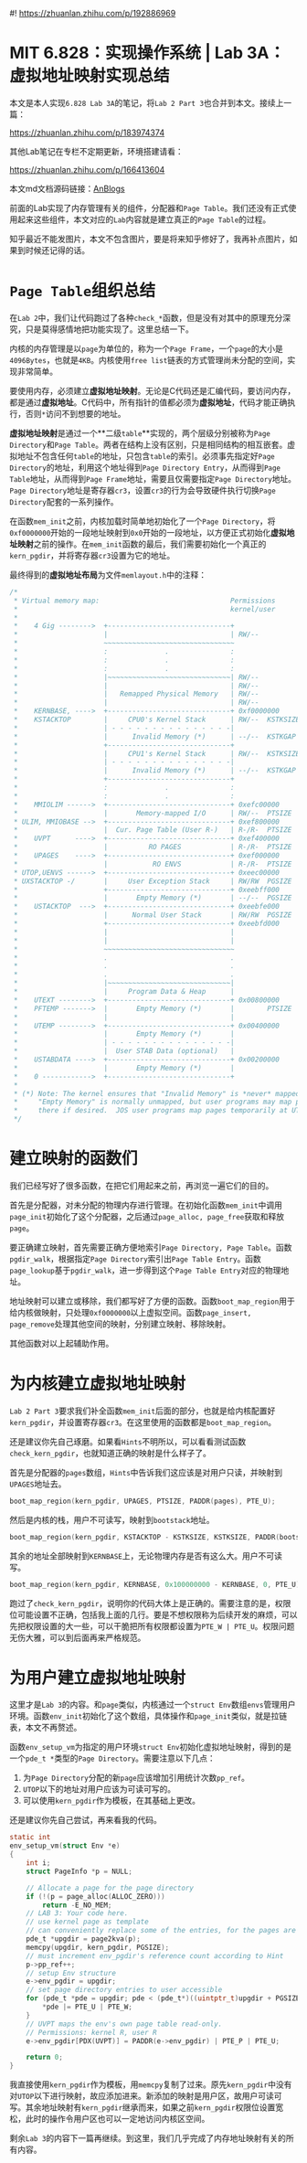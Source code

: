 #! https://zhuanlan.zhihu.com/p/192886969
# MIT 6.828：实现操作系统 | Lab 3A：虚拟地址映射实现总结

本文是本人实现`6.828 Lab 3A`的笔记，将`Lab 2 Part 3`也合并到本文。接续上一篇：

https://zhuanlan.zhihu.com/p/183974374

其他Lab笔记在专栏不定期更新，环境搭建请看：

https://zhuanlan.zhihu.com/p/166413604

本文md文档源码链接：[AnBlogs](https://github.com/Anarion-zuo/AnBlogs/blob/master/6.828/lab2-3A-address.md)

前面的Lab实现了内存管理有关的组件，分配器和`Page Table`。我们还没有正式使用起来这些组件，本文对应的`Lab`内容就是建立真正的`Page Table`的过程。

知乎最近不能发图片，本文不包含图片，要是将来知乎修好了，我再补点图片，如果到时候还记得的话。

# `Page Table`组织总结

在`Lab 2`中，我们让代码跑过了各种`check_*`函数，但是没有对其中的原理充分深究，只是莫得感情地把功能实现了。这里总结一下。

内核的内存管理是以`page`为单位的，称为一个`Page Frame`，一个`page`的大小是`4096Bytes`，也就是`4KB`。内核使用`free list`链表的方式管理尚未分配的空间，实现非常简单。

要使用内存，必须建立**虚拟地址映射**。无论是C代码还是汇编代码，要访问内存，都是通过**虚拟地址**。C代码中，所有指针的值都必须为**虚拟地址**，代码才能正确执行，否则`*`访问不到想要的地址。

**虚拟地址映射**是通过一个**二级`table`**实现的，两个层级分别被称为`Page Directory`和`Page Table`。两者在结构上没有区别，只是相同结构的相互嵌套。虚拟地址不包含任何`table`的地址，只包含`table`的索引。必须事先指定好`Page Directory`的地址，利用这个地址得到`Page Directory Entry`，从而得到`Page Table`地址，从而得到`Page Frame`地址，需要且仅需要指定`Page Directory`地址。`Page Directory`地址是寄存器`cr3`，设置`cr3`的行为会导致硬件执行切换`Page Directory`配套的一系列操作。

在函数`mem_init`之前，内核加载时简单地初始化了一个`Page Directory`，将`0xf0000000`开始的一段地址映射到`0x0`开始的一段地址，以方便正式初始化**虚拟地址映射**之前的操作。在`mem_init`函数的最后，我们需要初始化一个真正的`kern_pgdir`，并将寄存器`cr3`设置为它的地址。

最终得到的**虚拟地址布局**为文件`memlayout.h`中的注释：

```c
/*
 * Virtual memory map:                                Permissions
 *                                                    kernel/user
 *
 *    4 Gig -------->  +------------------------------+
 *                     |                              | RW/--
 *                     ~~~~~~~~~~~~~~~~~~~~~~~~~~~~~~~~
 *                     :              .               :
 *                     :              .               :
 *                     :              .               :
 *                     |~~~~~~~~~~~~~~~~~~~~~~~~~~~~~~| RW/--
 *                     |                              | RW/--
 *                     |   Remapped Physical Memory   | RW/--
 *                     |                              | RW/--
 *    KERNBASE, ---->  +------------------------------+ 0xf0000000      --+
 *    KSTACKTOP        |     CPU0's Kernel Stack      | RW/--  KSTKSIZE   |
 *                     | - - - - - - - - - - - - - - -|                   |
 *                     |      Invalid Memory (*)      | --/--  KSTKGAP    |
 *                     +------------------------------+                   |
 *                     |     CPU1's Kernel Stack      | RW/--  KSTKSIZE   |
 *                     | - - - - - - - - - - - - - - -|                 PTSIZE
 *                     |      Invalid Memory (*)      | --/--  KSTKGAP    |
 *                     +------------------------------+                   |
 *                     :              .               :                   |
 *                     :              .               :                   |
 *    MMIOLIM ------>  +------------------------------+ 0xefc00000      --+
 *                     |       Memory-mapped I/O      | RW/--  PTSIZE
 * ULIM, MMIOBASE -->  +------------------------------+ 0xef800000
 *                     |  Cur. Page Table (User R-)   | R-/R-  PTSIZE
 *    UVPT      ---->  +------------------------------+ 0xef400000
 *                     |          RO PAGES            | R-/R-  PTSIZE
 *    UPAGES    ---->  +------------------------------+ 0xef000000
 *                     |           RO ENVS            | R-/R-  PTSIZE
 * UTOP,UENVS ------>  +------------------------------+ 0xeec00000
 * UXSTACKTOP -/       |     User Exception Stack     | RW/RW  PGSIZE
 *                     +------------------------------+ 0xeebff000
 *                     |       Empty Memory (*)       | --/--  PGSIZE
 *    USTACKTOP  --->  +------------------------------+ 0xeebfe000
 *                     |      Normal User Stack       | RW/RW  PGSIZE
 *                     +------------------------------+ 0xeebfd000
 *                     |                              |
 *                     |                              |
 *                     ~~~~~~~~~~~~~~~~~~~~~~~~~~~~~~~~
 *                     .                              .
 *                     .                              .
 *                     .                              .
 *                     |~~~~~~~~~~~~~~~~~~~~~~~~~~~~~~|
 *                     |     Program Data & Heap      |
 *    UTEXT -------->  +------------------------------+ 0x00800000
 *    PFTEMP ------->  |       Empty Memory (*)       |        PTSIZE
 *                     |                              |
 *    UTEMP -------->  +------------------------------+ 0x00400000      --+
 *                     |       Empty Memory (*)       |                   |
 *                     | - - - - - - - - - - - - - - -|                   |
 *                     |  User STAB Data (optional)   |                 PTSIZE
 *    USTABDATA ---->  +------------------------------+ 0x00200000        |
 *                     |       Empty Memory (*)       |                   |
 *    0 ------------>  +------------------------------+                 --+
 *
 * (*) Note: The kernel ensures that "Invalid Memory" is *never* mapped.
 *     "Empty Memory" is normally unmapped, but user programs may map pages
 *     there if desired.  JOS user programs map pages temporarily at UTEMP.
 */
```

# 建立映射的函数们

我们已经写好了很多函数，在把它们用起来之前，再浏览一遍它们的目的。

首先是分配器，对未分配的物理内存进行管理。在初始化函数`mem_init`中调用`page_init`初始化了这个分配器，之后通过`page_alloc, page_free`获取和释放`page`。

要正确建立映射，首先需要正确方便地索引`Page Directory, Page Table`。函数`pgdir_walk`，根据指定`Page Directory`索引出`Page Table Entry`。函数`page_lookup`基于`pgdir_walk`，进一步得到这个`Page Table Entry`对应的物理地址。

地址映射可以建立或移除，我们都写好了方便的函数。函数`boot_map_region`用于给内核做映射，只处理`0xf0000000`以上虚拟空间。函数`page_insert, page_remove`处理其他空间的映射，分别建立映射、移除映射。

其他函数对以上起辅助作用。

# 为内核建立虚拟地址映射

`Lab 2 Part 3`要求我们补全函数`mem_init`后面的部分，也就是给内核配置好`kern_pgdir`，并设置寄存器`cr3`。在这里使用的函数都是`boot_map_region`。

还是建议你先自己琢磨。如果看`Hints`不明所以，可以看看测试函数`check_kern_pgdir`，也就知道正确的映射是什么样子了。

首先是分配器的`pages`数组，`Hints`中告诉我们这应该是对用户只读，并映射到`UPAGES`地址去。

```c
boot_map_region(kern_pgdir, UPAGES, PTSIZE, PADDR(pages), PTE_U);
```

然后是内核的栈，用户不可读写，映射到`bootstack`地址。

```c
boot_map_region(kern_pgdir, KSTACKTOP - KSTKSIZE, KSTKSIZE, PADDR(bootstack), PTE_W);
```

其余的地址全部映射到`KERNBASE`上，无论物理内存是否有这么大。用户不可读写。

```c
boot_map_region(kern_pgdir, KERNBASE, 0x100000000 - KERNBASE, 0, PTE_U);
```

跑过了`check_kern_pgdir`，说明你的代码大体上是正确的。需要注意的是，权限位可能设置不正确，包括我上面的几行。要是不想权限称为后续开发的麻烦，可以先把权限设置的大一些，可以干脆把所有权限都设置为`PTE_W | PTE_U`。权限问题无伤大雅，可以到后面再来严格规范。

# 为用户建立虚拟地址映射

这里才是`Lab 3`的内容。和`page`类似，内核通过一个`struct Env`数组`envs`管理用户环境。函数`env_init`初始化了这个数组，具体操作和`page_init`类似，就是拉链表，本文不再赘述。

函数`env_setup_vm`为指定的用户环境`struct Env`初始化虚拟地址映射，得到的是一个`pde_t *`类型的`Page Directory`。需要注意以下几点：

1.  为`Page Directory`分配的新`page`应该增加引用统计次数`pp_ref`。
2.  `UTOP`以下的地址对用户应该为可读可写的。
3.  可以使用`kern_pgdir`作为模板，在其基础上更改。

还是建议你先自己尝试，再来看我的代码。

```c
static int
env_setup_vm(struct Env *e)
{
	int i;
	struct PageInfo *p = NULL;

	// Allocate a page for the page directory
	if (!(p = page_alloc(ALLOC_ZERO)))
		return -E_NO_MEM;
	// LAB 3: Your code here.
    // use kernel page as template
    // can conveniently replace some of the entries, for the pages are marked not referenced
    pde_t *upgdir = page2kva(p);
    memcpy(upgdir, kern_pgdir, PGSIZE);
    // must increment env_pgdir's reference count according to Hint
    p->pp_ref++;
    // setup Env structure
    e->env_pgdir = upgdir;
    // set page directory entries to user accessible
    for (pde_t *pde = upgdir; pde < (pde_t*)((uintptr_t)upgdir + PGSIZE); ++pde) {
        *pde |= PTE_U | PTE_W;
    }
	// UVPT maps the env's own page table read-only.
	// Permissions: kernel R, user R
	e->env_pgdir[PDX(UVPT)] = PADDR(e->env_pgdir) | PTE_P | PTE_U;

	return 0;
}
```

我直接使用`kern_pgdir`作为模板，用`memcpy`复制了过来。原先`kern_pgdir`中没有对`UTOP`以下进行映射，故应添加进来。新添加的映射是用户区，故用户可读可写。其余地址映射有`kern_pgdir`继承而来，如果之前`kern_pgdir`权限位设置宽松，此时的操作令用户区也可以一定地访问内核区空间。

剩余`Lab 3`的内容下一篇再继续。到这里，我们几乎完成了内存地址映射有关的所有内容。